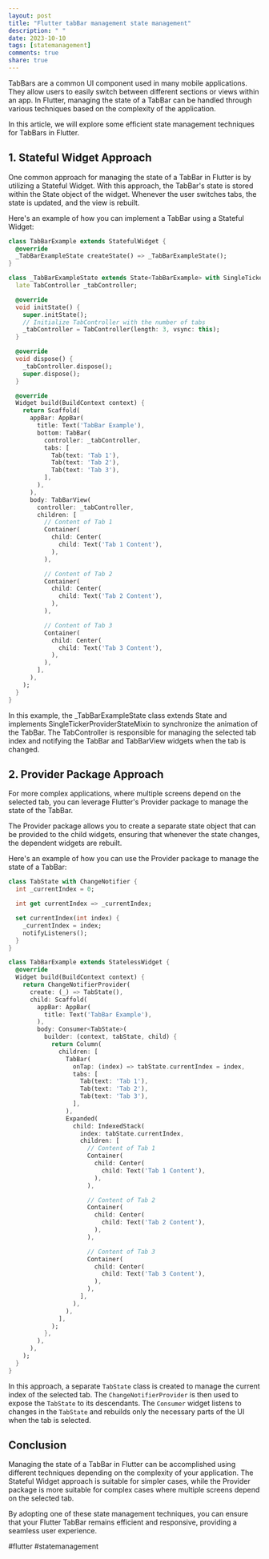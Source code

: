 ```yaml
---
layout: post
title: "Flutter tabBar management state management"
description: " "
date: 2023-10-10
tags: [statemanagement]
comments: true
share: true
---
```


TabBars are a common UI component used in many mobile applications. They allow users to easily switch between different sections or views within an app. In Flutter, managing the state of a TabBar can be handled through various techniques based on the complexity of the application.

In this article, we will explore some efficient state management techniques for TabBars in Flutter.

## 1. Stateful Widget Approach

One common approach for managing the state of a TabBar in Flutter is by utilizing a Stateful Widget. With this approach, the TabBar's state is stored within the State object of the widget. Whenever the user switches tabs, the state is updated, and the view is rebuilt.

Here's an example of how you can implement a TabBar using a Stateful Widget:

```dart
class TabBarExample extends StatefulWidget {
  @override
  _TabBarExampleState createState() => _TabBarExampleState();
}

class _TabBarExampleState extends State<TabBarExample> with SingleTickerProviderStateMixin {
  late TabController _tabController;

  @override
  void initState() {
    super.initState();
    // Initialize TabController with the number of tabs
    _tabController = TabController(length: 3, vsync: this);
  }

  @override
  void dispose() {
    _tabController.dispose();
    super.dispose();
  }

  @override
  Widget build(BuildContext context) {
    return Scaffold(
      appBar: AppBar(
        title: Text('TabBar Example'),
        bottom: TabBar(
          controller: _tabController,
          tabs: [
            Tab(text: 'Tab 1'),
            Tab(text: 'Tab 2'),
            Tab(text: 'Tab 3'),
          ],
        ),
      ),
      body: TabBarView(
        controller: _tabController,
        children: [
          // Content of Tab 1
          Container(
            child: Center(
              child: Text('Tab 1 Content'),
            ),
          ),

          // Content of Tab 2
          Container(
            child: Center(
              child: Text('Tab 2 Content'),
            ),
          ),

          // Content of Tab 3
          Container(
            child: Center(
              child: Text('Tab 3 Content'),
            ),
          ),
        ],
      ),
    );
  }
}
```

In this example, the _TabBarExampleState class extends State<TabBarExample> and implements SingleTickerProviderStateMixin to synchronize the animation of the TabBar. The TabController is responsible for managing the selected tab index and notifying the TabBar and TabBarView widgets when the tab is changed.

## 2. Provider Package Approach

For more complex applications, where multiple screens depend on the selected tab, you can leverage Flutter's Provider package to manage the state of the TabBar.

The Provider package allows you to create a separate state object that can be provided to the child widgets, ensuring that whenever the state changes, the dependent widgets are rebuilt.

Here's an example of how you can use the Provider package to manage the state of a TabBar:

```dart
class TabState with ChangeNotifier {
  int _currentIndex = 0;

  int get currentIndex => _currentIndex;

  set currentIndex(int index) {
    _currentIndex = index;
    notifyListeners();
  }
}

class TabBarExample extends StatelessWidget {
  @override
  Widget build(BuildContext context) {
    return ChangeNotifierProvider(
      create: (_) => TabState(),
      child: Scaffold(
        appBar: AppBar(
          title: Text('TabBar Example'),
        ),
        body: Consumer<TabState>(
          builder: (context, tabState, child) {
            return Column(
              children: [
                TabBar(
                  onTap: (index) => tabState.currentIndex = index,
                  tabs: [
                    Tab(text: 'Tab 1'),
                    Tab(text: 'Tab 2'),
                    Tab(text: 'Tab 3'),
                  ],
                ),
                Expanded(
                  child: IndexedStack(
                    index: tabState.currentIndex,
                    children: [
                      // Content of Tab 1
                      Container(
                        child: Center(
                          child: Text('Tab 1 Content'),
                        ),
                      ),

                      // Content of Tab 2
                      Container(
                        child: Center(
                          child: Text('Tab 2 Content'),
                        ),
                      ),

                      // Content of Tab 3
                      Container(
                        child: Center(
                          child: Text('Tab 3 Content'),
                        ),
                      ),
                    ],
                  ),
                ),
              ],
            );
          },
        ),
      ),
    );
  }
}
```

In this approach, a separate `TabState` class is created to manage the current index of the selected tab. The `ChangeNotifierProvider` is then used to expose the `TabState` to its descendants. The `Consumer` widget listens to changes in the `TabState` and rebuilds only the necessary parts of the UI when the tab is selected.

## Conclusion

Managing the state of a TabBar in Flutter can be accomplished using different techniques depending on the complexity of your application. The Stateful Widget approach is suitable for simpler cases, while the Provider package is more suitable for complex cases where multiple screens depend on the selected tab.

By adopting one of these state management techniques, you can ensure that your Flutter TabBar remains efficient and responsive, providing a seamless user experience.

\#flutter #statemanagement